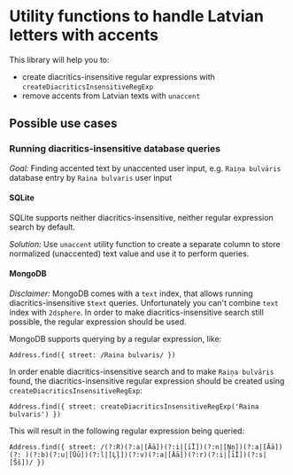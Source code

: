 # Utility functions to handle Latvian letters with accents

This library will help you to:
- create diacritics-insensitive regular expressions with `createDiacriticsInsensitiveRegExp`
- remove accents from Latvian texts with `unaccent`

## Possible use cases

### Running diacritics-insensitive database queries

*Goal:* Finding accented text by unaccented user input, e.g. `Raiņa bulvāris` database entry by `Raina bulvaris` user input

#### SQLite
SQLite supports neither diacritics-insensitive, neither regular expression search by default.

*Solution:*
Use `unaccent` utility function to create a separate column to store normalized (unaccented) text value and use it to perform queries.

#### MongoDB

*Disclaimer:*
MongoDB comes with a `text` index, that allows running diacritics-insensitive `$text` queries.
Unfortunately you can't combine `text` index with `2dsphere`. In order to make diacritics-insensitive search still possible, the regular expression should be used.

MongoDB supports querying by a regular expression, like:
```
Address.find({ street: /Raina bulvaris/ })
```

In order enable diacritics-insensitive search and to make `Raiņa bulvāris` found, the diacritics-insensitive regular expression should be created using `createDiacriticsInsensitiveRegExp`:
```
Address.find({ street: createDiacriticsInsensitiveRegExp('Raina bulvaris') })
```
This will result in the following regular expression being queried:
```
Address.find({ street: /(?:R)(?:a|[Āā])(?:i|[īĪ])(?:n|[Ņņ])(?:a|[Āā])(?: )(?:b)(?:u|[Ūū])(?:l|[Ļļ])(?:v)(?:a|[Āā])(?:r)(?:i|[īĪ])(?:s|[Šš])/ })
```
